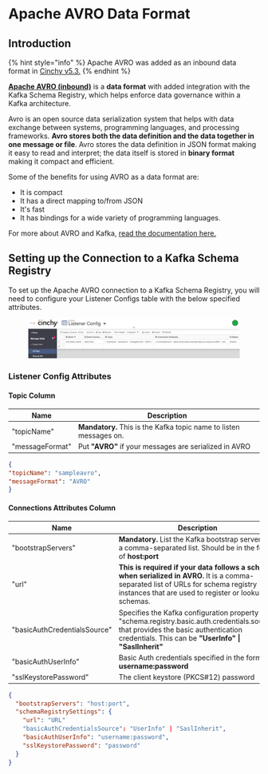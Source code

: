# Apache AVRO Data Format

## Introduction

{% hint style="info" %}
Apache AVRO was added as an inbound data format in [Cinchy v5.3.](https://app.gitbook.com/o/-LDtM6UlhGoQ91uwM5SF/s/F1vvLbEMfTF1UqCFU9hs/\~/changes/gpj2lScIZwnF95763KiL/release-notes/release-notes/5.3-release-notes#new-connector)
{% endhint %}

[**Apache AVRO (inbound)**](https://avro.apache.org/) is a **data format** with added integration with the Kafka Schema Registry, which helps enforce data governance within a Kafka architecture.

Avro is an open source data serialization system that helps with data exchange between systems, programming languages, and processing frameworks. **Avro stores both the data definition and the data together in one message or file**. Avro stores the data definition in JSON format making it easy to read and interpret; the data itself is stored in **binary format** making it compact and efficient.

Some of the benefits for using AVRO as a data format are:

* It is compact
* It has a direct mapping to/from JSON
* It's fast
* It has bindings for a wide variety of programming languages.

For more about AVRO and Kafka, [read the documentation here. ](https://www.confluent.io/blog/avro-kafka-data/)

## Setting up the Connection to a Kafka Schema Registry

To set up the Apache AVRO connection to a Kafka Schema Registry, you will need to configure your Listener Configs table with the below specified attributes.

<figure><img src="../../../.gitbook/assets/image (568).png" alt=""><figcaption></figcaption></figure>

### Listener Config Attributes

#### Topic Column

| Name            | Description                                                        |
| --------------- | ------------------------------------------------------------------ |
| "topicName"     | **Mandatory.** This is the Kafka topic name to listen messages on. |
| "messageFormat" | Put **"AVRO"** if your messages are serialized in AVRO             |

```json
{ 
"topicName": "sampleavro", 
"messageFormat": "AVRO" 
}
```

#### Connections Attributes Column

| Name                         | Description                                                                                                                                                                                 |
| ---------------------------- | ------------------------------------------------------------------------------------------------------------------------------------------------------------------------------------------- |
| "bootstrapServers"           | **Mandatory.** List the Kafka bootstrap servers in a comma-separated list. Should be in the form of **host:port**                                                                           |
| "url"                        | **This is required if your data follows a schema when serialized in AVRO.** It is a comma-separated list of URLs for schema registry instances that are used to register or lookup schemas. |
| "basicAuthCredentialsSource" | Specifies the Kafka configuration property "schema.registry.basic.auth.credentials.source" that provides the basic authentication credentials. This can be **"UserInfo" \| "SaslInherit"**  |
| "basicAuthUserInfo"          | Basic Auth credentials specified in the form of **username:password**                                                                                                                       |
| "sslKeystorePassword"        | The client keystore (PKCS#12) password                                                                                                                                                      |

```json
{
  "bootstrapServers": "host:port",
  "schemaRegistrySettings": {
    "url": "URL"
    "basicAuthCredentialsSource": "UserInfo" | "SaslInherit",
    "basicAuthUserInfo": "username:password",
    "sslKeystorePassword": "password"
  }
}
```
